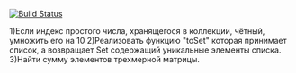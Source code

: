 [![Build Status](https://travis-ci.org/AliakseiPischyk/lab6lab6-master.svg?branch=master)](https://travis-ci.org/AliakseiPischyk/lab6lab6-master)

1)Если индекс простого числа, хранящегося в коллекции, чётный, умножить его на 10
2)Реализовать функцию "toSet" которая принимает список, а возвращает Set содержащий
уникальные элементы списка.
3)Найти сумму элементов трехмерной матрицы.
